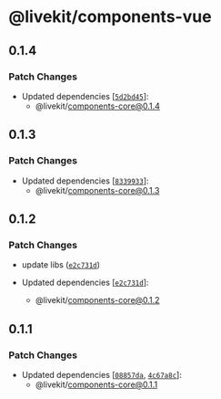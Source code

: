 # @livekit/components-vue

## 0.1.4

### Patch Changes

- Updated dependencies [[`5d2bd45`](https://github.com/livekit/components/commit/5d2bd453411870786b2f7ccdc22b951a3a058ff6)]:
  - @livekit/components-core@0.1.4

## 0.1.3

### Patch Changes

- Updated dependencies [[`8339933`](https://github.com/livekit/components/commit/83399336e03908751c766e194e628a5f210dfe3a)]:
  - @livekit/components-core@0.1.3

## 0.1.2

### Patch Changes

- update libs ([`e2c731d`](https://github.com/livekit/components/commit/e2c731d5f15f410680deaa1ffc389a02c6c9b36c))

- Updated dependencies [[`e2c731d`](https://github.com/livekit/components/commit/e2c731d5f15f410680deaa1ffc389a02c6c9b36c)]:
  - @livekit/components-core@0.1.2

## 0.1.1

### Patch Changes

- Updated dependencies [[`08857da`](https://github.com/livekit/components/commit/08857dab44d0c9c3434dffbff13cb02df1f5784e), [`4c67a8c`](https://github.com/livekit/components/commit/4c67a8c395efa1118aad4cbd71d7c7d0c9904111)]:
  - @livekit/components-core@0.1.1
